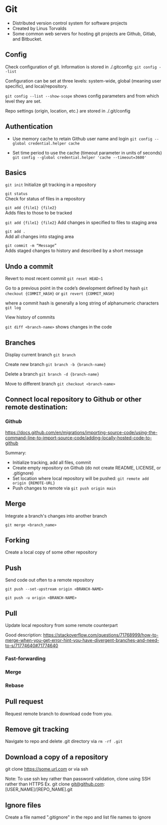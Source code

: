 # Git

* Distributed version control system for software projects
* Created by Linus Torvalds
* Some common web servers for hosting git projects are Github, Gitlab, and Bitbucket.



## Config

Check configuration of git. Information is stored in ./.gitconfig:
`git config --list`

Configuration can be set at three levels:  system-wide, global (meaning user specific), and local/repository.

`git config --list --show-scope` shows config parameters and from which level they are set.


Repo settings (origin, location, etc.) are stored in  ./.git/config


## Authentication

* Use memory cache to retain Github user name and login
`git config --global credential.helper cache`

* Set time period to use the cache (timeout parameter in units of seconds)
`git config --global credential.helper 'cache --timeout=3600'`




## Basics

`git init`
Initialize git tracking in a repository

`git status`	
Check for status of files in a repository

`git add {file1} {file2}`	
Adds files to those to be tracked

`git add {file1} {file2}`
Add changes in specified to files to staging area

`git add .`		
Add all changes into staging area


`git commit -m “Message”`	
Adds staged changes to history and described by a short message

## Undo a commit

Revert to most recent commit
`git reset HEAD~1`


Go to a previous point in the code’s development defined by hash
`git checkout {COMMIT_HASH}` or `git revert {COMMIT_HASH}`

where a commit hash is generally a long string of alphanumeric characters
`git log`		



View history of commits

`git diff <branch-name>`
shows changes in the code





## Branches


Display current branch
`git branch`				

Create new branch
`git branch -b {branch-name}`

Delete a branch
`git branch -d {branch-name}`

Move to different branch
`git checkout <branch-name>`		








## Connect local repository to Github or other remote destination:

### Github  
https://docs.github.com/en/migrations/importing-source-code/using-the-command-line-to-import-source-code/adding-locally-hosted-code-to-github

Summary:
* Initialize tracking, add all files, commit
* Create empty repository on Github (do not create README, LICENSE, or .gitignore)
* Set location where local repository will be pushed:  `git remote add origin {REMOTE-URL}`
* Push changes to remote via `git push origin main`





## Merge  
Integrate a branch's changes into another branch

`git merge <branch_name>`


## Forking
Create a local copy of some other repository



## Push 
Send code out often to a remote repository

`git push --set-upstream origin <BRANCH-NAME>`

`git push -u origin <BRANCH-NAME>`



## Pull
Update local repository from some remote counterpart

Good description:  https://stackoverflow.com/questions/71768999/how-to-merge-when-you-get-error-hint-you-have-divergent-branches-and-need-to-s/71774640#71774640


### Fast-forwarding

### Merge

### Rebase



## Pull request
Request remote branch to download code from you.

















## Remove git tracking
Navigate to repo and delete .git directory via `rm -rf .git`



## Download a copy of a repository
git clone https://some.url.com
or
via ssh

Note: To use ssh key rather than password validation, clone using SSH rather than HTTPS
Ex.  git clone  git@github.com:[USER_NAME]/[REPO_NAME].git



## Ignore files

Create a file named ".gitignore" in the repo and list file names to ignore

